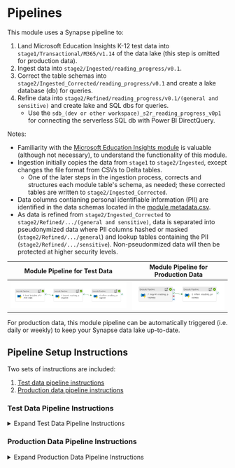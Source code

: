 # Pipelines

This module uses a Synapse pipeline to:
1. Land Microsoft Education Insights K-12 test data into ```stage1/Transactional/M365/v1.14``` of the data lake (this step is omitted for production data).
2. Ingest data into ```stage2/Ingested/reading_progress/v0.1```.
3. Correct the table schemas into ```stage2/Ingested_Corrected/reading_progress/v0.1``` and create a lake database (db) for queries.
4. Refine data into ```stage2/Refined/reading_progress/v0.1/(general and sensitive)``` and create lake and SQL dbs for queries.
      * Use the ```sdb_(dev or other workspace)_s2r_reading_progress_v0p1``` for connecting the serverless SQL db with Power BI DirectQuery.
    
Notes:
- Familiarity with the [Microsoft Education Insights module](https://github.com/microsoft/OpenEduAnalytics/tree/main/modules/module_catalog/Microsoft_Education_Insights) is valuable (although not necessary), to understand the functionality of this module. 
- Ingestion initially copies the data from ```stage1``` to ```stage2/Ingested```, except changes the file format from CSVs to Delta tables.
   * One of the later steps in the ingestion process, corrects and structures each module table's schema, as needed; these corrected tables are written to ```stage2/Ingested_Corrected```.
- Data columns contianing personal identifiable information (PII) are identified in the data schemas located in the [module metadata.csv](https://github.com/microsoft/OpenEduAnalytics/blob/main/modules/module_catalog/Reading_Progress/data/metadata.csv).
- As data is refined from ```stage2/Ingested_Corrected``` to ```stage2/Refined/.../(general and sensitive)```, data is separated into pseudonymized data where PII columns hashed or masked (```stage2/Refined/.../general```) and lookup tables containing the PII (```stage2/Refined/.../sensitive```). Non-pseudonmized data will then be protected at higher security levels.

Module Pipeline for Test Data  | Module Pipeline for Production Data
:-------------------------:|:-------------------------:
![](https://github.com/cstohlmann/oea-reading-progress/blob/main/docs/images/module_v0.1_test_data_pipeline_overview.png) |  ![](https://github.com/cstohlmann/oea-reading-progress/blob/main/docs/images/module_v0.1_prod_data_pipeline_overview.png)  

For production data, this module pipeline can be automatically triggered (i.e. daily or weekly) to keep your Synapse data lake up-to-date.

## Pipeline Setup Instructions

Two sets of instructions are included:
1. [Test data pipeline instructions](https://github.com/microsoft/OpenEduAnalytics/tree/main/modules/module_catalog/Reading_Progress/pipeline#test-data-pipeline-instructions)
2. [Production data pipeline instructions](https://github.com/microsoft/OpenEduAnalytics/tree/main/modules/module_catalog/Reading_Progress/pipeline#production-data-pipeline-instructions)

### Test Data Pipeline Instructions

<details><summary>Expand Test Data Pipeline Instructions</summary>
<p>

1. Complete the first steps of the [module setup instructions](https://github.com/microsoft/OpenEduAnalytics/tree/main/modules/module_catalog/Reading_Progress#module-setup-instructions)
2. Install the module to your workspace as outlined in the instructions.
3. Once successfully installed, choose which workspace to work in.
    * <em>Note</em>: Unlike the [Microsoft Education Insights module](https://github.com/microsoft/OpenEduAnalytics/tree/main/modules/module_catalog/Microsoft_Education_Insights), this Reading Progress module only uses the Insights K-12 test data for demonstration of asset functionality.
![](https://github.com/cstohlmann/oea-reading-progress/blob/main/docs/images/rp_module_v0.1_instructions_p1.png)

4. Explore the pipeline(s)/notebooks as desired for any additional changes to landing, ingesting, and refining the test data.
   * <strong><em>NOTE:</strong></em> You may have to attach notebook(s) to Spark pools, if not automatically connected upon module installation. This is be done by opening the notebooks used in the pipeline, and checking that the top header where Azure Synapse notebooks have the "Attach to" field are attached. Otherwise, there will be a notification "Please select a Spark pool to attach before running cell!" Manually attach this notebook to a Spark pool.
![](https://github.com/cstohlmann/oea-reading-progress/blob/main/docs/images/rp_module_v0.1_instructions_p2.png)

5. Commit/Publish any changes and trigger the pipeline manually.

6. Once the pipeline has been successfully executed, verify that:

- Data has landed in stage1.
![](https://github.com/cstohlmann/oea-reading-progress/blob/main/docs/images/rp_module_v0.1_instructions_p3.png)

- Data has been ingested to stage2/Ingested.
![](https://github.com/cstohlmann/oea-reading-progress/blob/main/docs/images/rp_module_v0.1_instructions_p4.png)

- Data has been ingested to stage2/Ingested_Corrected.
![](https://github.com/cstohlmann/oea-reading-progress/blob/main/docs/images/rp_module_v0.1_instructions_p5.png)

- Data has been refined to stage2/Refined.
     * <em>Note</em>: Out-of-the-box, only two tables should be created under Refined (after successfully triggering the pipeline).
![](https://github.com/cstohlmann/oea-reading-progress/blob/main/docs/images/rp_module_v0.1_instructions_p6.png)

- SQL database has been created: ```sdb_dev_s2r_reading_progress_v0p1``` (or, if workspace parameter was changed, replace dev with chosen workspace upon trigger).

- **Final note**: The same processing of the test data can be accomplished by following the steps and running the [module example notebook](https://github.com/microsoft/OpenEduAnalytics/blob/main/modules/module_catalog/Reading_Progress/notebook/ReadingProgress_example.ipynb).
![](https://github.com/cstohlmann/oea-reading-progress/blob/main/docs/images/rp_module_v0.1_instructions_p7.png)

</p>
</details>

### Production Data Pipeline Instructions

<details><summary>Expand Production Data Pipeline Instructions</summary>
<p>

1. Complete the [Test Data Pipeline Instructions](https://github.com/microsoft/OpenEduAnalytics/tree/main/modules/module_catalog/Reading_Progress/pipeline#test-data-pipeline-instructions), but do not execute the pipeline yet.
2. Review the Microsoft Insights [data feed setup instructions](https://docs.microsoft.com/en-us/schooldatasync/enable-education-data-lake-export).

3. Open the 0_main_insights pipeline. Delete the initial "1_land_insights_test_data" pipeline activity, and edit any sub-pipeline parameters and variables as needed. The final result is shown below.

![](https://github.com/cstohlmann/oea-reading-progress/blob/main/docs/images/module_v0.1_prod_data_pipeline_overview.png)

4. Commit/Publish any changes and trigger the pipeline manually.

5. Once the pipeline has been successfully executed, verify that:

- Data has landed in stage1.
![](https://github.com/cstohlmann/oea-reading-progress/blob/main/docs/images/rp_module_v0.1_instructions_p3.png)

- Data has been ingested to stage2/Ingested.
![](https://github.com/cstohlmann/oea-reading-progress/blob/main/docs/images/rp_module_v0.1_instructions_p4.png)

- Data has been ingested to stage2/Ingested_Corrected.
![](https://github.com/cstohlmann/oea-reading-progress/blob/main/docs/images/rp_module_v0.1_instructions_p5.png)

- Data has been refined to stage2/Refined.
     * <em>Note</em>:  Out-of-the-box, only two tables should be created under Refined (after successfully triggering the pipeline).
![](https://github.com/cstohlmann/oea-reading-progress/blob/main/docs/images/rp_module_v0.1_instructions_p6.png)

- SQL database has been created: ```sdb_dev_s2r_reading_progress_v0p1``` (or, if workspace parameter was changed, replace dev with chosen workspace upon trigger).

- **Final note**: The same processing of the data can be accomplished by following the steps and running the [module example notebook](https://github.com/microsoft/OpenEduAnalytics/blob/main/modules/module_catalog/Reading_Progress/notebook/ReadingProgress_example.ipynb).
![](https://github.com/cstohlmann/oea-reading-progress/blob/main/docs/images/rp_module_v0.1_instructions_p7.png)

</p>
</details>
